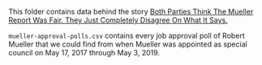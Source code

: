 This folder contains data behind the story [Both Parties Think The Mueller Report Was Fair. They Just Completely Disagree On What It Says.](https://fivethirtyeight.com/features/both-parties-think-the-mueller-report-was-fair-they-just-disagree-on-what-it-says/)

`mueller-approval-polls.csv` contains every job approval poll of Robert Mueller that we could find from when Mueller was appointed as special council on May 17, 2017 through May 3, 2019.